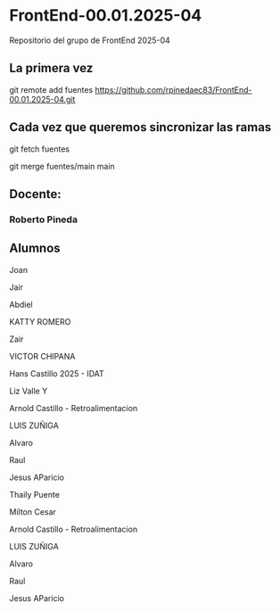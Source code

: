 # FrontEnd-00.01.2025-04
Repositorio del grupo de FrontEnd 2025-04

## La primera vez

git remote add fuentes https://github.com/rpinedaec83/FrontEnd-00.01.2025-04.git

## Cada vez que queremos sincronizar las ramas

git fetch fuentes

git merge fuentes/main main



## Docente:
### Roberto Pineda



## Alumnos

Joan

Jair

Abdiel 

KATTY ROMERO

Zair 


VICTOR CHIPANA

Hans Castillo
2025 - IDAT

Liz Valle Y

Arnold Castillo - Retroalimentacion


LUIS ZUÑIGA


Alvaro

Raul

Jesus AParicio



Thaily Puente


Milton Cesar

Arnold Castillo - Retroalimentacion


LUIS ZUÑIGA


Alvaro

Raul

Jesus AParicio
